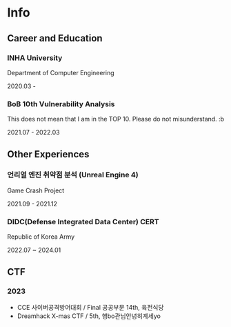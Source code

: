 # Info

## Career and Education

### INHA University

Department of Computer Engineering

2020.03 -

### BoB 10th Vulnerability Analysis

This does not mean that I am in the TOP 10. Please do not misunderstand. :b

2021.07 - 2022.03

## Other Experiences

### 언리얼 엔진 취약점 분석 (Unreal Engine 4)

Game Crash Project

2021.09 - 2021.12

### DIDC(Defense Integrated Data Center) CERT

Republic of Korea Army

2022.07 ~ 2024.01

## CTF

### 2023

- CCE 사이버공격방어대회 / Final 공공부문 14th, 육전식당
- Dreamhack X-mas CTF / 5th, 행bo관님안녕히계세yo

<!--
**bean5oup/bean5oup** is a ✨ _special_ ✨ repository because its `README.md` (this file) appears on your GitHub profile.

Here are some ideas to get you started:

- 🔭 I’m currently working on ...
- 🌱 I’m currently learning ...
- 👯 I’m looking to collaborate on ...
- 🤔 I’m looking for help with ...
- 💬 Ask me about ...
- 📫 How to reach me: ...
- 😄 Pronouns: ...
- ⚡ Fun fact: ...
-->
